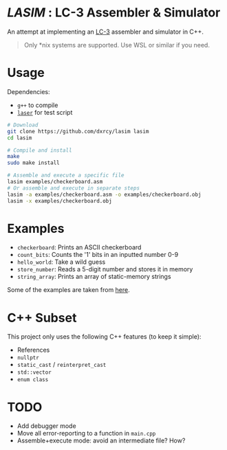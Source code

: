 # *LASIM* : LC-3 Assembler & Simulator

An attempt at implementing an
[LC-3](https://en.wikipedia.org/wiki/Little_Computer_3) assembler and simulator
in C++.

> Only *nix systems are supported. Use WSL or similar if you need.

# Usage

Dependencies:

- `g++` to compile
- [`laser`](https://github.com/PaperFanz/laser) for test script

```sh
# Download
git clone https://github.com/dxrcy/lasim lasim
cd lasim

# Compile and install
make
sudo make install

# Assemble and execute a specific file
lasim examples/checkerboard.asm
# Or assemble and execute in separate steps
lasim -a examples/checkerboard.asm -o examples/checkerboard.obj
lasim -x examples/checkerboard.obj
```

# Examples

- `checkerboard`: Prints an ASCII checkerboard
- `count_bits`: Counts the '1' bits in an inputted number 0-9
- `hello_world`: Take a wild guess
- `store_number`: Reads a 5-digit number and stores it in memory
- `string_array`: Prints an array of static-memory strings

Some of the examples are taken from
[here](https://github.com/Nguyen-Nhat-Tuan-Minh/LC_3-Assembly-Program).

# C++ Subset

This project only uses the following C++ features (to keep it simple):

- References
- `nullptr`
- `static_cast` / `reinterpret_cast`
- `std::vector`
- `enum class`

# TODO

- Add debugger mode
- Move all error-reporting to a function in `main.cpp`
- Assemble+execute mode: avoid an intermediate file? How?



